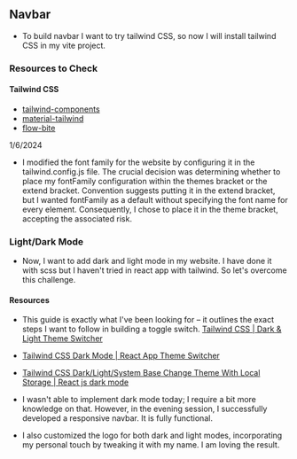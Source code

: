 ## Navbar

- To build navbar I want to try tailwind CSS, so now I will install tailwind CSS in my vite project.

### Resources to Check

#### Tailwind CSS

- [tailwind-components](https://tailwindcomponents.com/)
- [material-tailwind](https://www.material-tailwind.com/)
- [flow-bite](https://flowbite.com/)

1/6/2024

- I modified the font family for the website by configuring it in the tailwind.config.js file. The crucial decision was determining whether to place my fontFamily configuration within the themes bracket or the extend bracket. Convention suggests putting it in the extend bracket, but I wanted fontFamily as a default without specifying the font name for every element. Consequently, I chose to place it in the theme bracket, accepting the associated risk.

### Light/Dark Mode

- Now, I want to add dark and light mode in my website. I have done it with scss but I haven't tried in react app with tailwind. So let's overcome this challenge.

#### Resources

- This guide is exactly what I've been looking for – it outlines the exact steps I want to follow in building a toggle switch. [Tailwind CSS | Dark & Light Theme Switcher](https://www.youtube.com/watch?v=oMOe_32M6ss&ab_channel=JohnKomarnicki)

- [Tailwind CSS Dark Mode | React App Theme Switcher](https://www.youtube.com/watch?v=VylXkPy-MIc&ab_channel=OverClocked)
- [Tailwind CSS Dark/Light/System Base Change Theme With Local Storage | React js dark mode](https://www.youtube.com/watch?v=NMTq5HIxMa8&ab_channel=CodeAProgram)

- I wasn't able to implement dark mode today; I require a bit more knowledge on that. However, in the evening session, I successfully developed a responsive navbar. It is fully functional.

- I also customized the logo for both dark and light modes, incorporating my personal touch by tweaking it with my name. I am loving the result.
